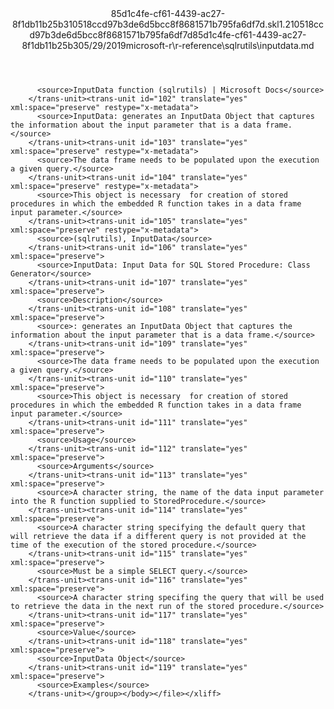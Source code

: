 <?xml version="1.0"?><xliff version="1.2" xmlns="urn:oasis:names:tc:xliff:document:1.2" xmlns:xsi="http://www.w3.org/2001/XMLSchema-instance" xsi:schemaLocation="urn:oasis:names:tc:xliff:document:1.2 xliff-core-1.2-transitional.xsd"><file datatype="xml" original="inputdata.md" source-language="en-US" target-language="en-US"><header><tool tool-id="mdxliff" tool-name="mdxliff" tool-version="1.0-8ab897d" tool-company="Microsoft" /><xliffext:skl_file_name xmlns:xliffext="urn:microsoft:content:schema:xliffextensions">85d1c4fe-cf61-4439-ac27-8f1db11b25b310518ccd97b3de6d5bcc8f8681571b795fa6df7d.skl</xliffext:skl_file_name><xliffext:version xmlns:xliffext="urn:microsoft:content:schema:xliffextensions">1.2</xliffext:version><xliffext:ms.openlocfilehash xmlns:xliffext="urn:microsoft:content:schema:xliffextensions">10518ccd97b3de6d5bcc8f8681571b795fa6df7d</xliffext:ms.openlocfilehash><xliffext:ms.sourcegitcommit xmlns:xliffext="urn:microsoft:content:schema:xliffextensions">85d1c4fe-cf61-4439-ac27-8f1db11b25b3</xliffext:ms.sourcegitcommit><xliffext:ms.lasthandoff xmlns:xliffext="urn:microsoft:content:schema:xliffextensions">05/29/2019</xliffext:ms.lasthandoff><xliffext:ms.openlocfilepath xmlns:xliffext="urn:microsoft:content:schema:xliffextensions">microsoft-r\r-reference\sqlrutils\inputdata.md</xliffext:ms.openlocfilepath></header><body><group id="content" extype="content"><trans-unit id="101" translate="yes" xml:space="preserve" restype="x-metadata">
          <source>InputData function (sqlrutils) | Microsoft Docs</source>
        </trans-unit><trans-unit id="102" translate="yes" xml:space="preserve" restype="x-metadata">
          <source>InputData: generates an InputData Object that captures the information about the input parameter that is a data frame.</source>
        </trans-unit><trans-unit id="103" translate="yes" xml:space="preserve" restype="x-metadata">
          <source>The data frame needs to be populated upon the execution a given query.</source>
        </trans-unit><trans-unit id="104" translate="yes" xml:space="preserve" restype="x-metadata">
          <source>This object is necessary  for creation of stored procedures in which the embedded R function takes in a data frame input parameter.</source>
        </trans-unit><trans-unit id="105" translate="yes" xml:space="preserve" restype="x-metadata">
          <source>(sqlrutils), InputData</source>
        </trans-unit><trans-unit id="106" translate="yes" xml:space="preserve">
          <source>InputData: Input Data for SQL Stored Procedure: Class Generator</source>
        </trans-unit><trans-unit id="107" translate="yes" xml:space="preserve">
          <source>Description</source>
        </trans-unit><trans-unit id="108" translate="yes" xml:space="preserve">
          <source>: generates an InputData Object that captures the information about the input parameter that is a data frame.</source>
        </trans-unit><trans-unit id="109" translate="yes" xml:space="preserve">
          <source>The data frame needs to be populated upon the execution a given query.</source>
        </trans-unit><trans-unit id="110" translate="yes" xml:space="preserve">
          <source>This object is necessary  for creation of stored procedures in which the embedded R function takes in a data frame input parameter.</source>
        </trans-unit><trans-unit id="111" translate="yes" xml:space="preserve">
          <source>Usage</source>
        </trans-unit><trans-unit id="112" translate="yes" xml:space="preserve">
          <source>Arguments</source>
        </trans-unit><trans-unit id="113" translate="yes" xml:space="preserve">
          <source>A character string, the name of the data input parameter into the R function supplied to StoredProcedure.</source>
        </trans-unit><trans-unit id="114" translate="yes" xml:space="preserve">
          <source>A character string specifying the default query that will retrieve the data if a different query is not provided at the time of the execution of the stored procedure.</source>
        </trans-unit><trans-unit id="115" translate="yes" xml:space="preserve">
          <source>Must be a simple SELECT query.</source>
        </trans-unit><trans-unit id="116" translate="yes" xml:space="preserve">
          <source>A character string specifing the query that will be used to retrieve the data in the next run of the stored procedure.</source>
        </trans-unit><trans-unit id="117" translate="yes" xml:space="preserve">
          <source>Value</source>
        </trans-unit><trans-unit id="118" translate="yes" xml:space="preserve">
          <source>InputData Object</source>
        </trans-unit><trans-unit id="119" translate="yes" xml:space="preserve">
          <source>Examples</source>
        </trans-unit></group></body></file></xliff>